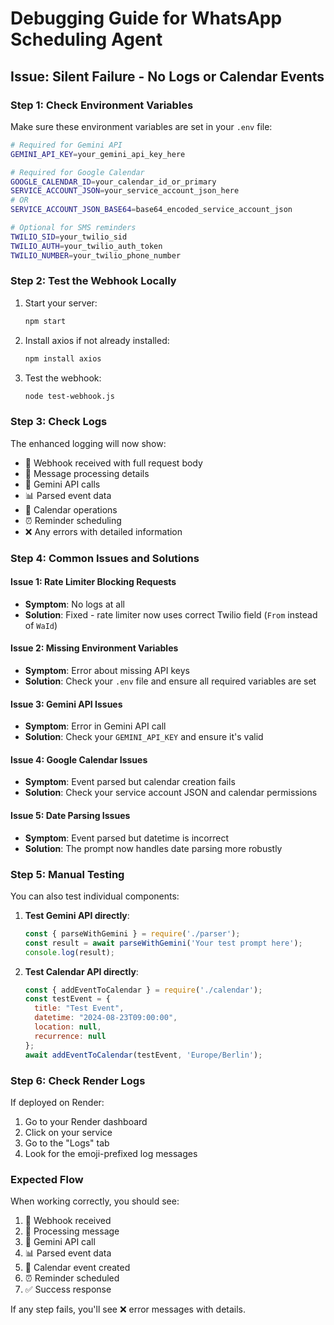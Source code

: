 # Debugging Guide for WhatsApp Scheduling Agent

## Issue: Silent Failure - No Logs or Calendar Events

### Step 1: Check Environment Variables

Make sure these environment variables are set in your `.env` file:

```bash
# Required for Gemini API
GEMINI_API_KEY=your_gemini_api_key_here

# Required for Google Calendar
GOOGLE_CALENDAR_ID=your_calendar_id_or_primary
SERVICE_ACCOUNT_JSON=your_service_account_json_here
# OR
SERVICE_ACCOUNT_JSON_BASE64=base64_encoded_service_account_json

# Optional for SMS reminders
TWILIO_SID=your_twilio_sid
TWILIO_AUTH=your_twilio_auth_token
TWILIO_NUMBER=your_twilio_phone_number
```

### Step 2: Test the Webhook Locally

1. Start your server:
   ```bash
   npm start
   ```

2. Install axios if not already installed:
   ```bash
   npm install axios
   ```

3. Test the webhook:
   ```bash
   node test-webhook.js
   ```

### Step 3: Check Logs

The enhanced logging will now show:
- 🔔 Webhook received with full request body
- 📝 Message processing details
- 🤖 Gemini API calls
- 📊 Parsed event data
- 📅 Calendar operations
- ⏰ Reminder scheduling
- ❌ Any errors with detailed information

### Step 4: Common Issues and Solutions

#### Issue 1: Rate Limiter Blocking Requests
- **Symptom**: No logs at all
- **Solution**: Fixed - rate limiter now uses correct Twilio field (`From` instead of `WaId`)

#### Issue 2: Missing Environment Variables
- **Symptom**: Error about missing API keys
- **Solution**: Check your `.env` file and ensure all required variables are set

#### Issue 3: Gemini API Issues
- **Symptom**: Error in Gemini API call
- **Solution**: Check your `GEMINI_API_KEY` and ensure it's valid

#### Issue 4: Google Calendar Issues
- **Symptom**: Event parsed but calendar creation fails
- **Solution**: Check your service account JSON and calendar permissions

#### Issue 5: Date Parsing Issues
- **Symptom**: Event parsed but datetime is incorrect
- **Solution**: The prompt now handles date parsing more robustly

### Step 5: Manual Testing

You can also test individual components:

1. **Test Gemini API directly**:
   ```javascript
   const { parseWithGemini } = require('./parser');
   const result = await parseWithGemini('Your test prompt here');
   console.log(result);
   ```

2. **Test Calendar API directly**:
   ```javascript
   const { addEventToCalendar } = require('./calendar');
   const testEvent = {
     title: "Test Event",
     datetime: "2024-08-23T09:00:00",
     location: null,
     recurrence: null
   };
   await addEventToCalendar(testEvent, 'Europe/Berlin');
   ```

### Step 6: Check Render Logs

If deployed on Render:
1. Go to your Render dashboard
2. Click on your service
3. Go to the "Logs" tab
4. Look for the emoji-prefixed log messages

### Expected Flow

When working correctly, you should see:
1. 🔔 Webhook received
2. 📝 Processing message
3. 🤖 Gemini API call
4. 📊 Parsed event data
5. 📅 Calendar event created
6. ⏰ Reminder scheduled
7. ✅ Success response

If any step fails, you'll see ❌ error messages with details. 